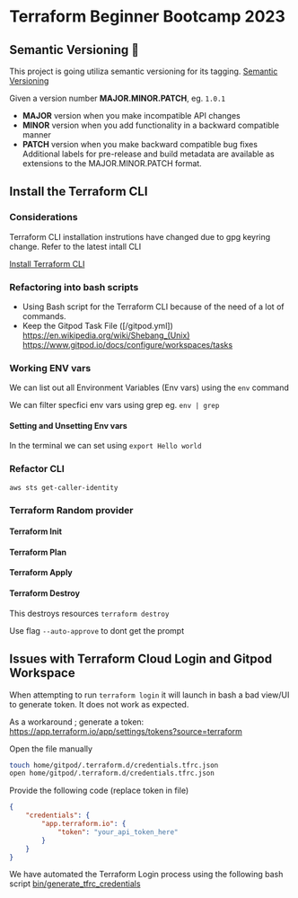 # Terraform Beginner Bootcamp 2023

## Semantic Versioning :mage:

This project is going utiliza semantic versioning for its tagging.
[Semantic Versioning](https://semver.org/)

Given a version number **MAJOR.MINOR.PATCH**, eg. `1.0.1`


- **MAJOR** version when you make incompatible API changes
- **MINOR** version when you add functionality in a backward compatible manner
- **PATCH** version when you make backward compatible bug fixes
Additional labels for pre-release and build metadata are available as extensions to the MAJOR.MINOR.PATCH format.

## Install the Terraform CLI

### Considerations
Terraform CLI installation instrutions have changed due to gpg keyring change. Refer to the latest intall CLI

[Install Terraform CLI](https://developer.hashicorp.com/terraform/tutorials/aws-get-started/install-cli)


### Refactoring into bash scripts

- Using Bash script for the Terraform CLI because of the need of a lot of commands.
- Keep the Gitpod Task File ([/gitpod.yml])
https://en.wikipedia.org/wiki/Shebang_(Unix)
https://www.gitpod.io/docs/configure/workspaces/tasks


### Working ENV vars

We can list out all Environment Variables (Env vars) using the `env` command

We can filter specfici env vars using grep eg. `env | grep `

#### Setting and Unsetting Env vars

In the terminal we can set using `export Hello world`


### Refactor CLI 

`aws sts get-caller-identity`


### Terraform Random provider

#### Terraform Init

#### Terraform Plan

#### Terraform Apply

#### Terraform Destroy
This destroys resources
`terraform destroy`

Use flag `--auto-approve` to dont get the prompt

## Issues with Terraform Cloud Login and Gitpod Workspace

When attempting to run `terraform login` it will launch in bash a bad view/UI to generate token. It does not work as expected.

As a workaround ; generate a token:
https://app.terraform.io/app/settings/tokens?source=terraform

Open the file manually 
```sh
touch home/gitpod/.terraform.d/credentials.tfrc.json
open home/gitpod/.terraform.d/credentials.tfrc.json
```

Provide the following code (replace token in file)

```json
{
    "credentials": {
        "app.terraform.io": {
            "token": "your_api_token_here"
        }
    }
}       
```

We have automated the Terraform Login process using the following bash script [bin/generate_tfrc_credentials](bin/generate_tfrc_credentials)

